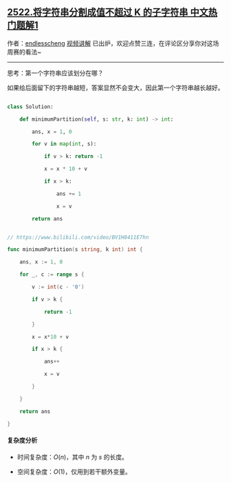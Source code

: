 ## [2522.将字符串分割成值不超过 K 的子字符串 中文热门题解1](https://leetcode.cn/problems/partition-string-into-substrings-with-values-at-most-k/solutions/100000/bian-li-by-endlesscheng-7ojw)

作者：[endlesscheng](https://leetcode.cn/u/endlesscheng)
[视频讲解](https://www.bilibili.com/video/BV1H8411E7hn) 已出炉，欢迎点赞三连，在评论区分享你对这场周赛的看法~

---

思考：第一个字符串应该划分在哪？

如果给后面留下的字符串越短，答案显然不会变大，因此第一个字符串越长越好。

```py [sol1-Python3]
class Solution:
    def minimumPartition(self, s: str, k: int) -> int:
        ans, x = 1, 0
        for v in map(int, s):
            if v > k: return -1
            x = x * 10 + v
            if x > k:
                ans += 1
                x = v
        return ans
```

```go [sol1-Go]
// https://www.bilibili.com/video/BV1H8411E7hn
func minimumPartition(s string, k int) int {
	ans, x := 1, 0
	for _, c := range s {
		v := int(c - '0')
		if v > k {
			return -1
		}
		x = x*10 + v
		if x > k {
			ans++
			x = v
		}
	}
	return ans
}
```

#### 复杂度分析

- 时间复杂度：$O(n)$，其中 $n$ 为 $s$ 的长度。
- 空间复杂度：$O(1)$，仅用到若干额外变量。
